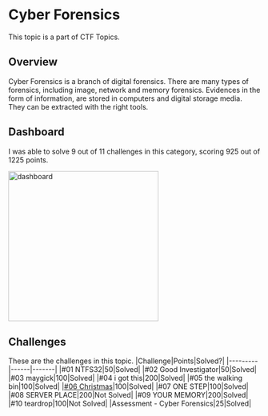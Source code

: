 # Cyber Forensics
This topic is a part of CTF Topics.

## Overview
Cyber Forensics is a branch of digital forensics. There are many types of forensics, including image, network and memory forensics. Evidences in the form of information, are stored in computers and digital storage media. They can be extracted with the right tools.

## Dashboard
I was able to solve 9 out of 11 challenges in this category, scoring 925 out of 1225 points.

<img width="300" alt="dashboard" src="https://github.com/ram-nush/writeups/assets/75689075/be53a277-5788-43a9-b9d7-24b94e9a595e">

## Challenges
These are the challenges in this topic.
|Challenge|Points|Solved?|
|---------|------|-------|
|#01 NTFS32|50|Solved|
|#02 Good Investigator|50|Solved|
|#03 maygick|100|Solved|
|#04 i got this|200|Solved|
|#05 the walking bin|100|Solved|
|[#06 Christmas](https://github.com/ram-nush/writeups/tree/main/CDDC%202024/Training%20Platform/C4%20Cyber%20Forensics/%2306%20Christmas "Christmas")|100|Solved|
|#07 ONE STEP|100|Solved|
|#08 SERVER PLACE|200|Not Solved|
|#09 YOUR MEMORY|200|Solved|
|#10 teardrop|100|Not Solved|
|Assessment - Cyber Forensics|25|Solved|


